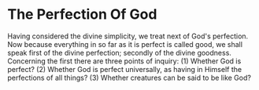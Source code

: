 # The Perfection Of God

Having considered the divine simplicity, we treat next of God's perfection. Now because everything in so far as it is perfect is called good, we shall speak first of the divine perfection; secondly of the divine goodness.  Concerning the first there are three points of inquiry:
(1) Whether God is perfect?
(2) Whether God is perfect universally, as having in Himself the perfections of all things?
(3) Whether creatures can be said to be like God?